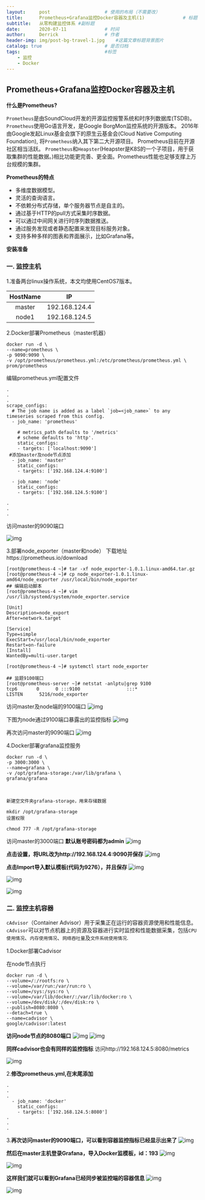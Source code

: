 ```yaml
---
layout:     post   				    # 使用的布局（不需要改）
title:      Prometheus+Grafana监控Docker容器及主机(1) 				# 标题 
subtitle:   从零构建监控体系 #副标题
date:       2020-07-11 				# 时间
author:     Derrick 				# 作者
header-img: img/post-bg-travel-1.jpg 	#这篇文章标题背景图片
catalog: true 						# 是否归档
tags:								#标签
    - 监控
    - Docker
---
```


## Prometheus+Grafana监控Docker容器及主机

**什么是Prometheus?**

`Prometheus`是由SoundCloud开发的开源监控报警系统和时序列数据库(TSDB)。`Prometheus`使用Go语言开发，是Google BorgMon监控系统的开源版本。
2016年由Google发起Linux基金会旗下的原生云基金会(Cloud Native Computing Foundation), 将`Prometheus`纳入其下第二大开源项目。
Prometheus目前在开源社区相当活跃。
`Prometheus`和`Heapster`(Heapster是K8S的一个子项目，用于获取集群的性能数据。)相比功能更完善、更全面。Prometheus性能也足够支撑上万台规模的集群。


**Prometheus的特点**

* 多维度数据模型。
* 灵活的查询语言。
* 不依赖分布式存储，单个服务器节点是自主的。
* 通过基于HTTP的pull方式采集时序数据。
* 可以通过中间网关进行时序列数据推送。
* 通过服务发现或者静态配置来发现目标服务对象。
* 支持多种多样的图表和界面展示，比如Grafana等。



**安装准备**
### 一. 监控主机



1.准备两台linux操作系统，本文均使用CentOS7版本。

|  HostName| IP  |
| :----: | :----: | 
| master  | 192.168.124.4 |
| node1  | 192.168.124.5 |



2.Docker部署Prometheus（master机器）

```shell
docker run -d \
--name=prometheus \
-p 9090:9090 \
-v /opt/prometheus/prometheus.yml:/etc/prometheus/prometheus.yml \
prom/prometheus
```

编辑prometheus.yml配置文件
```shell
.
.
.
scrape_configs:
  # The job name is added as a label `job=<job_name>` to any timeseries scraped from this config.
  - job_name: 'prometheus'

    # metrics_path defaults to '/metrics'
    # scheme defaults to 'http'.
    static_configs:
    - targets: ['localhost:9090']
 #添加master及node节点添加
  - job_name: 'master'
    static_configs:
    - targets: ['192.168.124.4:9100']
  
  - job_name: 'node'
    static_configs:
    - targets: ['192.168.124.5:9100']

.
.
.
```





访问master的9090端口

![img](/img/2020-07-11-prometheus/prometheus1.png)

3.部署node_exporter（master和node）
下载地址https://prometheus.io/download


```shell
[root@prometheus-4 ~]# tar -xf node_exporter-1.0.1.linux-amd64.tar.gz
[root@prometheus-4 ~]# cp node_exporter-1.0.1.linux-amd64/node_exporter /usr/local/bin/node_exporter
## 编辑启动脚本
[root@prometheus-4 ~]# vim /usr/lib/systemd/system/node_exporter.service

[Unit]
Description=node_export
After=network.target
 
[Service]
Type=simple
ExecStart=/usr/local/bin/node_exporter
Restart=on-failure
[Install]
WantedBy=multi-user.target

[root@prometheus-4 ~]# systemctl start node_exporter

## 监题9100端口
[root@prometheus-server ~]# netstat -anlptu|grep 9100
tcp6       0      0 :::9100                 :::*                    LISTEN      5216/node_exporter  
```

访问master及node端的9100端口
![img](/img/2020-07-11-prometheus/node_exporter1.png)

下图为node通过9100端口暴露出的监控指标
![img](/img/2020-07-11-prometheus/node_exporter2.png)

再次访问master的9090端口
![img](/img/2020-07-11-prometheus/prometheus2.png)




4.Docker部署grafana监控服务

```shell
docker run -d \
-p 3000:3000 \
--name=grafana \
-v /opt/grafana-storage:/var/lib/grafana \
grafana/grafana



新建空文件夹grafana-storage，用来存储数据

mkdir /opt/grafana-storage
设置权限

chmod 777 -R /opt/grafana-storage
```

访问master的3000端口
**默认账号密码都为admin**
![img](/img/2020-07-11-prometheus/Grafana1.png)

**点击设置，将URL改为http://192.168.124.4:9090并保存**
![img](/img/2020-07-11-prometheus/Grafana2.png)

**点击Import导入默认模板(代码为9276），并且保存**
![img](/img/2020-07-11-prometheus/Grafana3.png)


![img](/img/2020-07-11-prometheus/Grafana4.png)



![img](/img/2020-07-11-prometheus/Grafana5.png)




### 二. 监控主机容器
`cAdvisor`（Container Advisor）用于采集正在运行的容器资源使用和性能信息。
`cAdvisor`可以对节点机器上的资源及容器进行实时监控和性能数据采集，包括`CPU使用情况`、`内存使用情况`、`网络吞吐量`及`文件系统使用情况`.


1.Docker部署Cadvisor


在node节点执行

```shell
docker run -d \
--volume=/:/rootfs:ro \
--volume=/var/run:/var/run:ro \
--volume=/sys:/sys:ro \
--volume=/var/lib/docker/:/var/lib/docker:ro \
--volume=/dev/disk/:/dev/disk:ro \
--publish=8080:8080 \
--detach=true \
--name=cadvisor \
google/cadvisor:latest
```
**访问node节点的8080端口**
![img](/img/2020-07-11-prometheus/cadvisor1.png)
![img](/img/2020-07-11-prometheus/cadvisor2.png)

**同样cadvisor也会有同样的监控指标**
访问http://192.168.124.5:8080/metrics

![img](/img/2020-07-11-prometheus/cadvisor3.png)




2.**修改prometheus.yml,在末尾添加**

```shell
.
.
.
  - job_name: 'docker'
    static_configs:
    - targets: ['192.168.124.5:8080']
.
.
.
```

3.**再次访问master的9090端口，可以看到容器监控指标已经显示出来了**
![img](/img/2020-07-11-prometheus/cadvisor4.png)


**然后在master主机登录Grafana，导入Docker监模板，id：193**
![img](/img/2020-07-11-prometheus/Grafana6.png)

![img](/img/2020-07-11-prometheus/Grafana7.png)

**这样我们就可以看到Grafana已经同步被监控端的容器信息**
![img](/img/2020-07-11-prometheus/Grafana8.png)

![img](/img/2020-07-11-prometheus/Grafana9.png)
